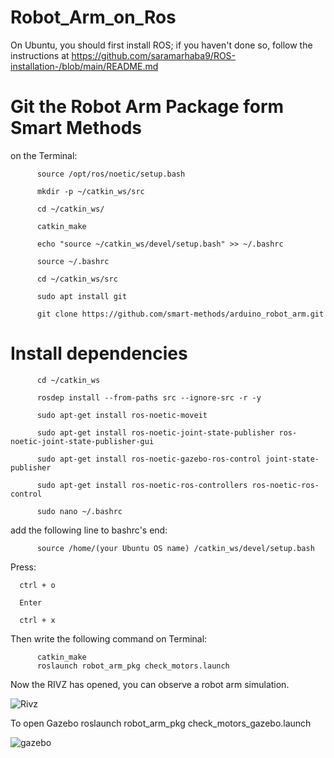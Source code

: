 # Robot_Arm_on_Ros



On Ubuntu, you should first install ROS; if you haven't done so, follow the instructions at https://github.com/saramarhaba9/ROS-installation-/blob/main/README.md


# Git the Robot Arm Package form Smart Methods 

on the Terminal: 

          source /opt/ros/noetic/setup.bash
          
          mkdir -p ~/catkin_ws/src
          
          cd ~/catkin_ws/
          
          catkin_make
          
          echo "source ~/catkin_ws/devel/setup.bash" >> ~/.bashrc
          
          source ~/.bashrc      
          
          cd ~/catkin_ws/src
          
          sudo apt install git
          
          git clone https://github.com/smart-methods/arduino_robot_arm.git
          
          
       
      
# Install dependencies 

          cd ~/catkin_ws

          rosdep install --from-paths src --ignore-src -r -y

          sudo apt-get install ros-noetic-moveit

          sudo apt-get install ros-noetic-joint-state-publisher ros-noetic-joint-state-publisher-gui

          sudo apt-get install ros-noetic-gazebo-ros-control joint-state-publisher

          sudo apt-get install ros-noetic-ros-controllers ros-noetic-ros-control

          sudo nano ~/.bashrc


add the following line to bashrc's end:

          source /home/(your Ubuntu OS name) /catkin_ws/devel/setup.bash
 
Press: 

      ctrl + o 

      Enter 

      ctrl + x 


Then write the following command on Terminal: 
          
          catkin_make
          roslaunch robot_arm_pkg check_motors.launch
          
Now the RIVZ has opened, you can observe a robot arm simulation.

![Rivz ](https://user-images.githubusercontent.com/56765097/180605347-fd1ab6f7-5dbd-44e1-9dee-7f665c7a37f1.png)


To open Gazebo 
          roslaunch robot_arm_pkg check_motors_gazebo.launch
          
          
          
![gazebo](https://user-images.githubusercontent.com/56765097/180739324-a0dd9b97-0414-4cda-986a-e6b467c8a89b.png)



